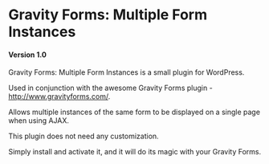 Gravity Forms: Multiple Form Instances
=====================================

#### Version 1.0

Gravity Forms: Multiple Form Instances is a small plugin for WordPress.

Used in conjunction with the awesome Gravity Forms plugin - http://www.gravityforms.com/.

Allows multiple instances of the same form to be displayed on a single page when using AJAX.

This plugin does not need any customization. 

Simply install and activate it, and it will do its magic with your Gravity Forms.